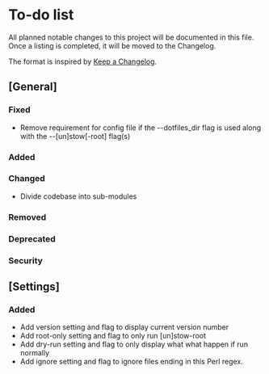 # To-do list

All planned notable changes to this project will be documented in this file.
Once a listing is completed, it will be moved to the Changelog.

The format is inspired by [Keep a Changelog](https://keepachangelog.com/en/1.0.0/).

## [General]

### Fixed

- Remove requirement for config file if the --dotfiles_dir flag is used along with the --[un]stow[-root] flag(s)

### Added

### Changed

- Divide codebase into sub-modules

### Removed

### Deprecated

### Security

## [Settings]

### Added

- Add version setting and flag to display current version number
- Add root-only setting and flag to only run [un]stow-root
- Add dry-run setting and flag to only display what what happen if run normally
- Add ignore setting and flag to ignore files ending in this Perl regex.
